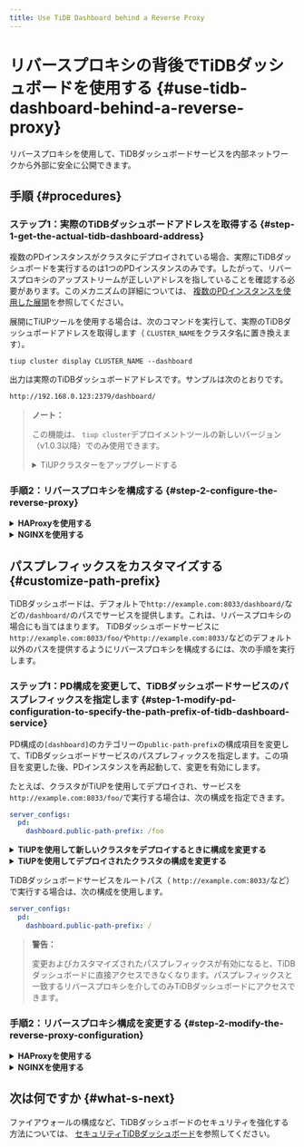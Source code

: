 ```yaml
---
title: Use TiDB Dashboard behind a Reverse Proxy
---
```


# リバースプロキシの背後でTiDBダッシュボードを使用する {#use-tidb-dashboard-behind-a-reverse-proxy}

リバースプロキシを使用して、TiDBダッシュボードサービスを内部ネットワークから外部に安全に公開できます。

## 手順 {#procedures}

### ステップ1：実際のTiDBダッシュボードアドレスを取得する {#step-1-get-the-actual-tidb-dashboard-address}

複数のPDインスタンスがクラスタにデプロイされている場合、実際にTiDBダッシュボードを実行するのは1つのPDインスタンスのみです。したがって、リバースプロキシのアップストリームが正しいアドレスを指していることを確認する必要があります。このメカニズムの詳細については、 [複数のPDインスタンスを使用した展開](/dashboard/dashboard-ops-deploy.md#deployment-with-multiple-pd-instances)を参照してください。

展開にTiUPツールを使用する場合は、次のコマンドを実行して、実際のTiDBダッシュボードアドレスを取得します（ `CLUSTER_NAME`をクラスタ名に置き換えます）。


```shell
tiup cluster display CLUSTER_NAME --dashboard
```

出力は実際のTiDBダッシュボードアドレスです。サンプルは次のとおりです。

```bash
http://192.168.0.123:2379/dashboard/
```

> **ノート：**
>
> この機能は、 `tiup cluster`デプロイメントツールの新しいバージョン（v1.0.3以降）でのみ使用できます。
>
> <details><summary>TiUPクラスターをアップグレードする</summary>
>
> >
> ```bash
> tiup update --self
> tiup update cluster --force
> ```
>
> </details>

### 手順2：リバースプロキシを構成する {#step-2-configure-the-reverse-proxy}

<details><summary><strong>HAProxyを使用する</strong></summary>

リバースプロキシとして[HAProxy](https://www.haproxy.org/)を使用する場合は、次の手順を実行します。

1.  たとえば、 `8033`ポートでTiDBダッシュボードにリバースプロキシを使用します。 HAProxy構成ファイルに、次の構成を追加します。

    
    ```haproxy
    frontend tidb_dashboard_front
      bind *:8033
      use_backend tidb_dashboard_back if { path /dashboard } or { path_beg /dashboard/ }

    backend tidb_dashboard_back
      mode http
      server tidb_dashboard 192.168.0.123:2379
    ```

    `192.168.0.123:2379`を[ステップ1](#step-1-get-the-actual-tidb-dashboard-address)で取得したTiDBダッシュボードの実際のアドレスのIPとポートに置き換えます。

    > **警告：**
    >
    > **このパスのサービスのみ**がリバースプロキシの背後にあることを保証するために、 `use_backend`ディレクティブの`if`の部分を保持する必要があります。そうしないと、セキュリティリスクが発生する可能性があります。 [セキュリティTiDBダッシュボード](/dashboard/dashboard-ops-security.md)を参照してください。

2.  設定を有効にするためにHAProxyを再起動します。

3.  リバースプロキシが有効かどうかをテストします。HAProxyが配置されているマシンの`8033`ポート（ `http://example.com:8033/dashboard/`など）の`/dashboard/`アドレスにアクセスして、TiDBダッシュボードにアクセスします。

</details>

<details><summary><strong>NGINXを使用する</strong></summary>

リバースプロキシとして[NGINX](https://nginx.org/)を使用する場合は、次の手順を実行します。

1.  たとえば、 `8033`ポートでTiDBダッシュボードにリバースプロキシを使用します。 NGINX構成ファイルに、次の構成を追加します。

    
    ```nginx
    server {
        listen 8033;
        location /dashboard/ {
        proxy_pass http://192.168.0.123:2379/dashboard/;
        }
    }
    ```

    `http://192.168.0.123:2379/dashboard/`を[ステップ1](#step-1-get-the-actual-tidb-dashboard-address)で取得したTiDBダッシュボードの実際のアドレスに置き換えます。

    > **警告：**
    >
    > このパスの下のサービスのみが逆プロキシされるようにするには、 `proxy_pass`ディレクティブの`/dashboard/`パスを保持する必要があります。そうしないと、セキュリティリスクが発生します。 [セキュリティTiDBダッシュボード](/dashboard/dashboard-ops-security.md)を参照してください。

2.  構成を有効にするためにNGINXをリロードします。

    
    ```shell
    sudo nginx -s reload
    ```

3.  リバースプロキシが有効かどうかをテストします。NGINXが配置されているマシンの`8033`ポート（ `http://example.com:8033/dashboard/`など）の`/dashboard/`アドレスにアクセスして、TiDBダッシュボードにアクセスします。

</details>

## パスプレフィックスをカスタマイズする {#customize-path-prefix}

TiDBダッシュボードは、デフォルトで`http://example.com:8033/dashboard/`などの`/dashboard/`のパスでサービスを提供します。これは、リバースプロキシの場合にも当てはまります。 TiDBダッシュボードサービスに`http://example.com:8033/foo/`や`http://example.com:8033/`などのデフォルト以外のパスを提供するようにリバースプロキシを構成するには、次の手順を実行します。

### ステップ1：PD構成を変更して、TiDBダッシュボードサービスのパスプレフィックスを指定します {#step-1-modify-pd-configuration-to-specify-the-path-prefix-of-tidb-dashboard-service}

PD構成の`[dashboard]`のカテゴリーの`public-path-prefix`の構成項目を変更して、TiDBダッシュボードサービスのパスプレフィックスを指定します。この項目を変更した後、PDインスタンスを再起動して、変更を有効にします。

たとえば、クラスタがTiUPを使用してデプロイされ、サービスを`http://example.com:8033/foo/`で実行する場合は、次の構成を指定できます。


```yaml
server_configs:
  pd:
    dashboard.public-path-prefix: /foo
```

<details><summary><strong>TiUPを使用して新しいクラスタをデプロイするときに構成を変更する</strong></summary>

新しいクラスタをデプロイする場合は、上記の構成を`topology.yaml` TiUPトポロジファイルに追加して、クラスタをデプロイできます。具体的な手順については、 [TiUP導入ドキュメント](/production-deployment-using-tiup.md#step-3-initialize-cluster-topology-file)を参照してください。

</details>

<details>

<summary><strong>TiUPを使用してデプロイされたクラスタの構成を変更する</strong></summary>

デプロイされたクラスタの場合：

1.  クラスタの構成ファイルを編集モードで開きます（ `CLUSTER_NAME`をクラスタ名に置き換えます）。

    
    ```shell
    tiup cluster edit-config CLUSTER_NAME
    ```

2.  `server_configs`の`pd`構成で構成アイテムを変更または追加します。 `server_configs`が存在しない場合は、トップレベルに追加します。

    
    ```yaml
    monitored:
      ...
    server_configs:
      tidb: ...
      tikv: ...
      pd:
        dashboard.public-path-prefix: /foo
      ...
    ```

    変更後の構成ファイルは、次のファイルのようになります。

    
    ```yaml
    server_configs:
      pd:
        dashboard.public-path-prefix: /foo
      global:
        user: tidb
        ...
    ```

    または

    
    ```yaml
    monitored:
      ...
    server_configs:
      tidb: ...
      tikv: ...
      pd:
        dashboard.public-path-prefix: /foo
    ```

3.  変更した構成を有効にするために、すべてのPDインスタンスに対してローリングリスタートを実行します（ `CLUSTER_NAME`をクラスタ名に置き換えます）。

    
    ```shell
    tiup cluster reload CLUSTER_NAME -R pd
    ```

詳細については、 [一般的なTiUP操作-構成を変更します](/maintain-tidb-using-tiup.md#modify-the-configuration)を参照してください。

</details>

TiDBダッシュボードサービスをルートパス（ `http://example.com:8033/`など）で実行する場合は、次の構成を使用します。


```yaml
server_configs:
  pd:
    dashboard.public-path-prefix: /
```

> **警告：**
>
> 変更およびカスタマイズされたパスプレフィックスが有効になると、TiDBダッシュボードに直接アクセスできなくなります。パスプレフィックスと一致するリバースプロキシを介してのみTiDBダッシュボードにアクセスできます。

### 手順2：リバースプロキシ構成を変更する {#step-2-modify-the-reverse-proxy-configuration}

<details><summary><strong>HAProxyを使用する</strong></summary>

`http://example.com:8033/foo/`を例にとると、対応するHAProxy構成は次のとおりです。


```haproxy
frontend tidb_dashboard_front
  bind *:8033
  use_backend tidb_dashboard_back if { path /foo } or { path_beg /foo/ }

backend tidb_dashboard_back
  mode http
  http-request set-path %[path,regsub(^/foo/?,/dashboard/)]
  server tidb_dashboard 192.168.0.123:2379
```

`192.168.0.123:2379`を[ステップ1](#step-1-get-the-actual-tidb-dashboard-address)で取得したTiDBダッシュボードの実際のアドレスのIPとポートに置き換えます。

> **警告：**
>
> **このパスのサービスのみ**がリバースプロキシの背後にあることを保証するために、 `use_backend`ディレクティブの`if`の部分を保持する必要があります。そうしないと、セキュリティリスクが発生する可能性があります。 [セキュリティTiDBダッシュボード](/dashboard/dashboard-ops-security.md)を参照してください。

TiDBダッシュボードサービスをルートパス（ `http://example.com:8033/`など）で実行する場合は、次の構成を使用します。

```haproxy
frontend tidb_dashboard_front
  bind *:8033
  use_backend tidb_dashboard_back
backend tidb_dashboard_back
  mode http
  http-request set-path /dashboard%[path]
  server tidb_dashboard 192.168.0.123:2379
```

構成を変更し、変更した構成を有効にするためにHAProxyを再起動します。

</details>

<details><summary><strong>NGINXを使用する</strong></summary>

`http://example.com:8033/foo/`を例にとると、対応するNGINX構成は次のとおりです。


```nginx
server {
  listen 8033;
  location /foo/ {
    proxy_pass http://192.168.0.123:2379/dashboard/;
  }
}
```

`http://192.168.0.123:2379/dashboard/`を[ステップ1](#step-1-get-the-actual-tidb-dashboard-address)で取得したTiDBダッシュボードの実際のアドレスに置き換えます。

> **警告：**
>
> `proxy_pass`ディレクティブの`/dashboard/`パスを保持して**、このパスのサービスのみ**がリバースプロキシの背後にあることを確認する必要があります。そうしないと、セキュリティリスクが発生する可能性があります。 [セキュリティTiDBダッシュボード](/dashboard/dashboard-ops-security.md)を参照してください。

TiDBダッシュボードサービスをルートパス（ `http://example.com:8033/`など）で実行する場合は、次の構成を使用します。


```nginx
server {
  listen 8033;
  location / {
    proxy_pass http://192.168.0.123:2379/dashboard/;
  }
}
```

構成を変更し、変更した構成を有効にするためにNGINXを再起動します。


```shell
sudo nginx -s reload
```

</details>

## 次は何ですか {#what-s-next}

ファイアウォールの構成など、TiDBダッシュボードのセキュリティを強化する方法については、 [セキュリティTiDBダッシュボード](/dashboard/dashboard-ops-security.md)を参照してください。
